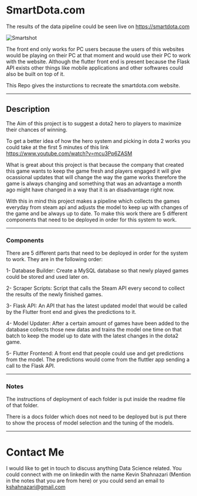 # SmartDota.com

The results of the data pipeline could be seen live on https://smartdota.com

![Smartshot](https://user-images.githubusercontent.com/56759053/112795700-bfb9ac80-901d-11eb-8254-ca92612c7a7d.PNG)


The front end only works for PC users because the users of this websites would be playing on their PC at that moment and would use their PC to work with the website. Although the flutter front end is present because the Flask API exists other things like mobile applications and other softwares could also be built on top of it.

This Repo gives the insturctions to recreate the smartdota.com website.


---
## Description
The Aim of this project is to suggest a dota2 hero to players to maximize their chances of winning.

To get a better idea of how the hero system and picking in dota 2 works you could take at the first 5 minutes of this link https://www.youtube.com/watch?v=mcu3Pp6ZASM

What is great about this project is that because the company that created this game wants to keep the game fresh and players engaged it will give ocassional updates that will change the way the game works therefore the game is always changing and something that was an advantage a month ago might have changed in a way that it is an disadvantage right now. 

With this in mind this project makes a pipeline which collects the games everyday from steam api and adjusts the model to keep up with changes of the game and be always up to date. To make this work there are 5 different components that need to be deployed in order for this system to work.

---

### Components

There are 5 different parts that need to be deployed in order for the system to work. They are in the following order:

1- Database Builder: Create a MySQL database so that newly played games could be stored and used later on.

2- Scraper Scripts: Script that calls the Steam API every second to collect the results of the newly finished games.

3- Flask API: An API that has the latest updated model that would be called by the Flutter front end and gives the predictions to it.

4- Model Updater: After a certain amount of games have been added to the database collects those new datas and trains the model one time on that batch to keep the model up to date with the latest changes in the dota2 game.

5- Flutter Frontend: A front end that people could use and get predictions from the model. The predictions would come from the fluttler app sending a call to the Flask API.

---

### Notes

The instructions of deployment of each folder is put inside the readme file of that folder.

There is a docs folder which does not need to be deployed but is put there to show the process of model selection and the tuning of the models.

---

# Contact Me

I would like to get in touch to discuss anything Data Science related. You could connect with me on linkedin with the name Kevin Shahnazari (Mention in the notes that you are from here) or you could send an email to kshahnazari@gmail.com
